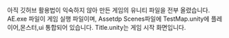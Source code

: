 아직 깃허브 활용법이 익숙하지 않아 만든 게임의 유니티 파일을 전부 올렸습니다.
AE.exe 파일이 게임 실행 파일이며, Assetdp Scenes파일에 TestMap.unity에 플레이어,몬스터,ui 통합되어 있습니다. 
Title.unity는 게임 시작 화면입니다.
